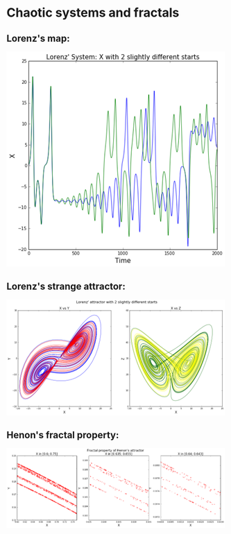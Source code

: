 # Chaotic systems and fractals

## Lorenz's map:
![lorenz_map](lorenz_map.png)

## Lorenz's strange attractor:
![lorenz_attractor](lorenz_attractor.png)

## Henon's fractal property:
![fractal_henon](fractal_henon.png)